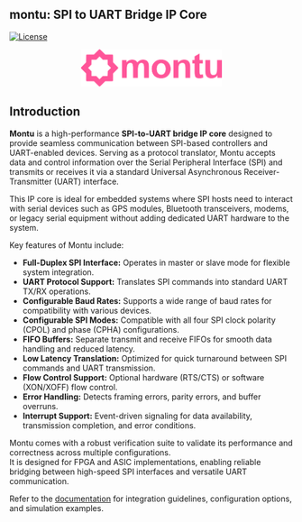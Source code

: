 <h2> montu: SPI to UART Bridge IP Core </h2>

[![License](https://img.shields.io/badge/License-Apache%202.0-blue.svg)](https://opensource.org/licenses/Apache-2.0)

<p align="center">
  <img src="docs/images/results/montu_logo.png" width=250 alt="Montu IP logo">
</p>

## Introduction

**Montu** is a high-performance **SPI-to-UART bridge IP core** designed to provide seamless communication between SPI-based controllers and UART-enabled devices. Serving as a protocol translator, Montu accepts data and control information over the Serial Peripheral Interface (SPI) and transmits or receives it via a standard Universal Asynchronous Receiver-Transmitter (UART) interface.

This IP core is ideal for embedded systems where SPI hosts need to interact with serial devices such as GPS modules, Bluetooth transceivers, modems, or legacy serial equipment without adding dedicated UART hardware to the system.

Key features of Montu include:
- **Full-Duplex SPI Interface:** Operates in master or slave mode for flexible system integration.
- **UART Protocol Support:** Translates SPI commands into standard UART TX/RX operations.
- **Configurable Baud Rates:** Supports a wide range of baud rates for compatibility with various devices.
- **Configurable SPI Modes:** Compatible with all four SPI clock polarity (CPOL) and phase (CPHA) configurations.
- **FIFO Buffers:** Separate transmit and receive FIFOs for smooth data handling and reduced latency.
- **Low Latency Translation:** Optimized for quick turnaround between SPI commands and UART transmission.
- **Flow Control Support:** Optional hardware (RTS/CTS) or software (XON/XOFF) flow control.
- **Error Handling:** Detects framing errors, parity errors, and buffer overruns.
- **Interrupt Support:** Event-driven signaling for data availability, transmission completion, and error conditions.

Montu comes with a robust verification suite to validate its performance and correctness across multiple configurations.  
It is designed for FPGA and ASIC implementations, enabling reliable bridging between high-speed SPI interfaces and versatile UART communication.

Refer to the [documentation](docs/) for integration guidelines, configuration options, and simulation examples.
